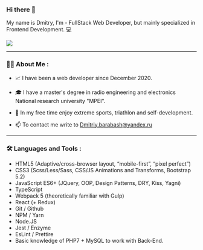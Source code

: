 ### Hi there :wave:

My name is Dmitry, I'm - FullStack Web Developer, but mainly specialized in Frontend Development. :computer:

![](https://media.giphy.com/media/SWoSkN6DxTszqIKEqv/giphy.gif)

---
### :man_technologist: About Me :

- :chart_with_upwards_trend: I have been a web developer since December 2020. 

- :mortar_board: I have a master's degree in radio engineering and electronics National research university "MPEI".

- :triangular_flag_on_post: In my free time enjoy extreme sports, triathlon and self-development.

- :mailbox: To contact me write to Dmitriy.barabash@yandex.ru

---

### :hammer_and_wrench: Languages and Tools :
- HTML5 (Adaptive/cross-browser layout, “mobile-first”, “pixel perfect”)
- CSS3 (Scss/Less/Sass, CSS/JS Animations and Transforms, Bootstrap 5.2)
- JavaScript ES6+ (JQuery, OOP, Design Patterns, DRY, Kiss, Yagni)
- TypeScript
- Webpack 5 (theoretically familiar with Gulp)
- React (+ Redux)
- Git / Github
- NPM / Yarn
- Node.JS
- Jest / Enzyme
- EsLint / Prettire
- Basic knowledge of PHP7 + MySQL to work with Back-End.




